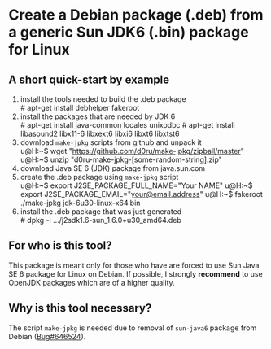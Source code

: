 Create a Debian package (.deb) from a generic Sun JDK6 (.bin) package for Linux
===============================================================================

A short quick-start by example
------------------------------
1. install the tools needed to build the .deb package  
        # apt-get install debhelper fakeroot
2. install the packages that are needed by JDK 6  
        # apt-get install java-common locales unixodbc
        # apt-get install libasound2 libx11-6 libxext6 libxi6 libxt6 libxtst6
3. download `make-jpkg` scripts from github and unpack it  
        u@H:~$ wget "https://github.com/d0ru/make-jpkg/zipball/master"
        u@H:~$ unzip "d0ru-make-jpkg-[some-random-string].zip"
4. download Java SE 6 (JDK) package from java.sun.com
5. create the .deb package using `make-jpkg` script  
        u@H:~$ export J2SE_PACKAGE_FULL_NAME="Your NAME"
        u@H:~$ export J2SE_PACKAGE_EMAIL="your@email.address"
        u@H:~$ fakeroot ./make-jpkg jdk-6u30-linux-x64.bin
6. install the .deb package that was just generated  
        # dpkg -i .../j2sdk1.6-sun_1.6.0+u30_amd64.deb


For who is this tool?
---------------------
This package is meant only for those who have are forced to use Sun Java SE 6 package for Linux on Debian. If possible, I strongly **recommend** to use OpenJDK packages which are of a higher quality.


Why is this tool necessary?
---------------------------
The script `make-jpkg` is needed due to removal of `sun-java6` package from Debian \([Bug#646524](http://bugs.debian.org/646524)\).
